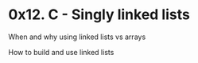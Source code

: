 # 0x12. C - Singly linked lists




When and why using linked lists vs arrays

How to build and use linked lists
